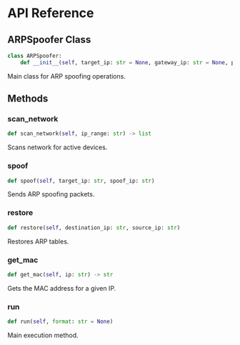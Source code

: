 # API Reference

## ARPSpoofer Class

```python
class ARPSpoofer:
    def __init__(self, target_ip: str = None, gateway_ip: str = None, patterns: list = None)
```
Main class for ARP spoofing operations.

## Methods
### scan_network
```python
def scan_network(self, ip_range: str) -> list
```
Scans network for active devices.

### spoof
```python
def spoof(self, target_ip: str, spoof_ip: str)
```
Sends ARP spoofing packets.

### restore
```python
def restore(self, destination_ip: str, source_ip: str)
```
Restores ARP tables.

### get_mac
```python
def get_mac(self, ip: str) -> str
```
Gets the MAC address for a given IP.

### run
```python
def run(self, format: str = None)
```
Main execution method.


